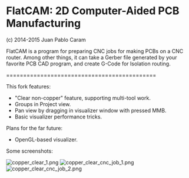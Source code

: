 FlatCAM: 2D Computer-Aided PCB Manufacturing
============================================

(c) 2014-2015 Juan Pablo Caram

FlatCAM is a program for preparing CNC jobs for making PCBs on a CNC router.
Among other things, it can take a Gerber file generated by your favorite PCB
CAD program, and create G-Code for Isolation routing.

============================================

This fork features:

- "Clear non-copper" feature, supporting multi-tool work.
- Groups in Project view.
- Pan view by dragging in visualizer window with pressed MMB.
- Basic visualizer performance tricks.

Plans for the far future:

- OpenGL-based visualizer.

Some screenshots:

![copper_clear_1.png](https://bitbucket.org/repo/zbbdpg/images/2313087322-copper_clear_1.png)
![copper_clear_cnc_job_1.png](https://bitbucket.org/repo/zbbdpg/images/1699766214-copper_clear_cnc_job_1.png)
![copper_clear_cnc_job_2.png](https://bitbucket.org/repo/zbbdpg/images/3722929164-copper_clear_cnc_job_2.png)